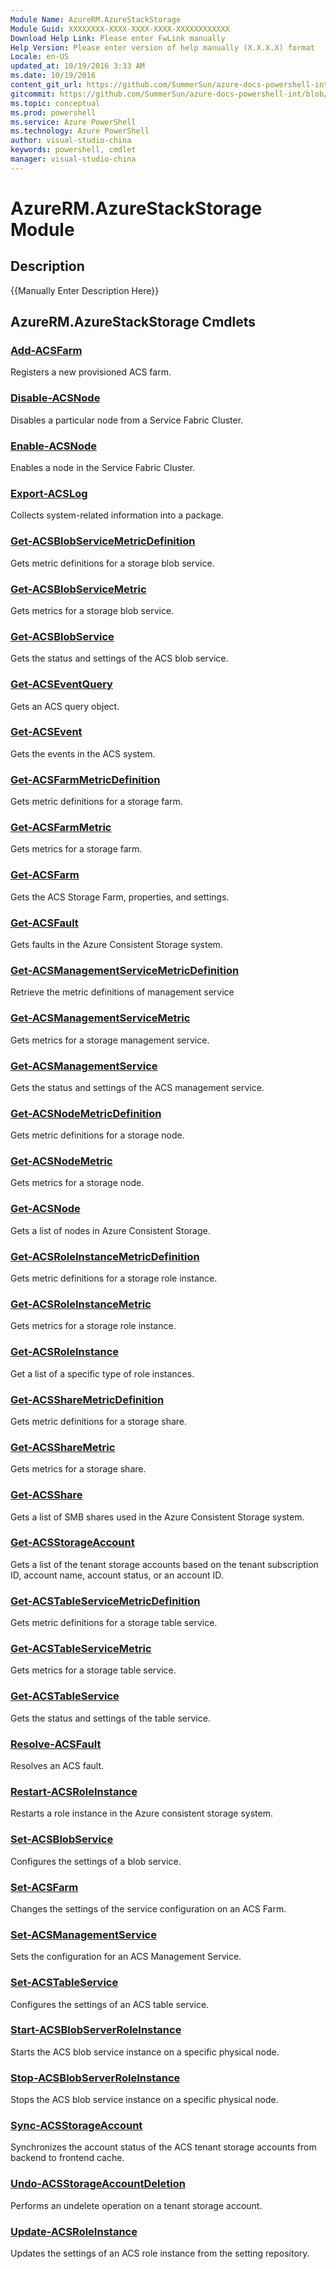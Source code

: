 ```yaml
---
Module Name: AzureRM.AzureStackStorage
Module Guid: XXXXXXXX-XXXX-XXXX-XXXX-XXXXXXXXXXXX
Download Help Link: Please enter FwLink manually
Help Version: Please enter version of help manually (X.X.X.X) format
Locale: en-US
updated_at: 10/19/2016 3:33 AM
ms.date: 10/19/2016
content_git_url: https://github.com/SummerSun/azure-docs-powershell-int/blob/master/azureps-cmdlets-docs/ResourceManager/AzureRM.AzureStackStorage/v0.10.0/AzureRM.AzureStackStorage.md
gitcommit: https://github.com/SummerSun/azure-docs-powershell-int/blob/c0d1e448da01261236e9ece01ca5c2a98effbf31/azureps-cmdlets-docs/ResourceManager/AzureRM.AzureStackStorage/v0.10.0/AzureRM.AzureStackStorage.md
ms.topic: conceptual
ms.prod: powershell
ms.service: Azure PowerShell
ms.technology: Azure PowerShell
author: visual-studio-china
keywords: powershell, cmdlet
manager: visual-studio-china
---
```


# AzureRM.AzureStackStorage Module
## Description
{{Manually Enter Description Here}}

## AzureRM.AzureStackStorage Cmdlets
### [Add-ACSFarm](.\Add-ACSFarm.md)
Registers a new provisioned ACS farm.


### [Disable-ACSNode](.\Disable-ACSNode.md)
Disables a particular node from a Service Fabric Cluster.


### [Enable-ACSNode](.\Enable-ACSNode.md)
Enables a node in the Service Fabric Cluster.


### [Export-ACSLog](.\Export-ACSLog.md)
Collects system-related information into a package.


### [Get-ACSBlobServiceMetricDefinition](.\Get-ACSBlobServiceMetricDefinition.md)
Gets metric definitions for a storage blob service.


### [Get-ACSBlobServiceMetric](.\Get-ACSBlobServiceMetric.md)
Gets metrics for a storage blob service.


### [Get-ACSBlobService](.\Get-ACSBlobService.md)
Gets the status and settings of the ACS blob service.


### [Get-ACSEventQuery](.\Get-ACSEventQuery.md)
Gets an ACS query object.


### [Get-ACSEvent](.\Get-ACSEvent.md)
Gets the events in the ACS system.


### [Get-ACSFarmMetricDefinition](.\Get-ACSFarmMetricDefinition.md)
Gets metric definitions for a storage farm.


### [Get-ACSFarmMetric](.\Get-ACSFarmMetric.md)
Gets metrics for a storage farm.


### [Get-ACSFarm](.\Get-ACSFarm.md)
Gets the ACS Storage Farm, properties, and settings.


### [Get-ACSFault](.\Get-ACSFault.md)
Gets faults in the Azure Consistent Storage system.


### [Get-ACSManagementServiceMetricDefinition](.\Get-ACSManagementServiceMetricDefinition.md)
Retrieve the metric definitions of management service


### [Get-ACSManagementServiceMetric](.\Get-ACSManagementServiceMetric.md)
Gets metrics for a storage management service.


### [Get-ACSManagementService](.\Get-ACSManagementService.md)
Gets the status and settings of the ACS management service.


### [Get-ACSNodeMetricDefinition](.\Get-ACSNodeMetricDefinition.md)
Gets metric definitions for a storage node.


### [Get-ACSNodeMetric](.\Get-ACSNodeMetric.md)
Gets metrics for a storage node.


### [Get-ACSNode](.\Get-ACSNode.md)
Gets a list of nodes in Azure Consistent Storage.


### [Get-ACSRoleInstanceMetricDefinition](.\Get-ACSRoleInstanceMetricDefinition.md)
Gets metric definitions for a storage role instance.


### [Get-ACSRoleInstanceMetric](.\Get-ACSRoleInstanceMetric.md)
Gets metrics for a storage role instance.


### [Get-ACSRoleInstance](.\Get-ACSRoleInstance.md)
Get a list of a specific type of role instances.


### [Get-ACSShareMetricDefinition](.\Get-ACSShareMetricDefinition.md)
Gets metric definitions for a storage share.


### [Get-ACSShareMetric](.\Get-ACSShareMetric.md)
Gets metrics for a storage share.


### [Get-ACSShare](.\Get-ACSShare.md)
Gets a list of SMB shares used in the Azure Consistent Storage system.


### [Get-ACSStorageAccount](.\Get-ACSStorageAccount.md)
Gets a list of the tenant storage accounts based on the tenant subscription ID, account name, account status, or an account ID.


### [Get-ACSTableServiceMetricDefinition](.\Get-ACSTableServiceMetricDefinition.md)
Gets metric definitions for a storage table service.


### [Get-ACSTableServiceMetric](.\Get-ACSTableServiceMetric.md)
Gets metrics for a storage table service.


### [Get-ACSTableService](.\Get-ACSTableService.md)
Gets the status and settings of the table service.


### [Resolve-ACSFault](.\Resolve-ACSFault.md)
Resolves an ACS fault.


### [Restart-ACSRoleInstance](.\Restart-ACSRoleInstance.md)
Restarts a role instance in the Azure consistent storage system.


### [Set-ACSBlobService](.\Set-ACSBlobService.md)
Configures the settings of a blob service.


### [Set-ACSFarm](.\Set-ACSFarm.md)
Changes the settings of the service configuration on an ACS Farm.


### [Set-ACSManagementService](.\Set-ACSManagementService.md)
Sets the configuration for an ACS Management Service.


### [Set-ACSTableService](.\Set-ACSTableService.md)
Configures the settings of an ACS table service.


### [Start-ACSBlobServerRoleInstance](.\Start-ACSBlobServerRoleInstance.md)
Starts the ACS blob service instance on a specific physical node.


### [Stop-ACSBlobServerRoleInstance](.\Stop-ACSBlobServerRoleInstance.md)
Stops the ACS blob service instance on a specific physical node.


### [Sync-ACSStorageAccount](.\Sync-ACSStorageAccount.md)
Synchronizes the account status of the ACS tenant storage accounts from backend to frontend cache.


### [Undo-ACSStorageAccountDeletion](.\Undo-ACSStorageAccountDeletion.md)
Performs an undelete operation on a tenant storage account.


### [Update-ACSRoleInstance](.\Update-ACSRoleInstance.md)
Updates the settings of an ACS role instance from the setting repository.



